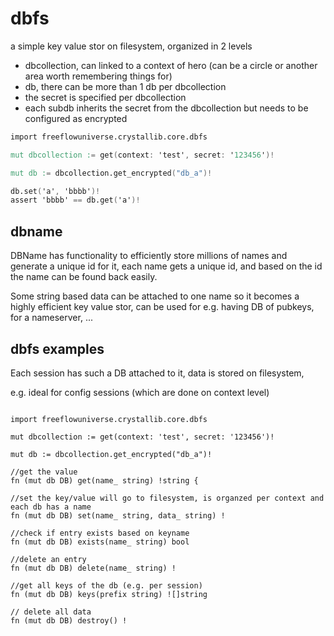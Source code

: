 # dbfs

a simple key value stor on filesystem, organized in 2 levels

- dbcollection, can linked to a context of hero (can be a circle or another area worth remembering things for)
- db, there can be more than 1 db per dbcollection
- the secret is specified per dbcollection 
- each subdb inherits the secret from the dbcollection but needs to be configured as encrypted

```v
import freeflowuniverse.crystallib.core.dbfs

mut dbcollection := get(context: 'test', secret: '123456')!

mut db := dbcollection.get_encrypted("db_a")!

db.set('a', 'bbbb')!
assert 'bbbb' == db.get('a')!


```

## dbname 

DBName has functionality to efficiently store millions of names and generate a unique id for it, each name gets a unique id, and based on the id the name can be found back easily.

Some string based data can be attached to one name so it becomes a highly efficient key value stor, can be used for e.g. having DB of pubkeys, for a nameserver, ...

## dbfs examples

Each session has such a DB attached to it, data is stored on filesystem, 

e.g. ideal for config sessions (which are done on context level)


```golang

import freeflowuniverse.crystallib.core.dbfs

mut dbcollection := get(context: 'test', secret: '123456')!

mut db := dbcollection.get_encrypted("db_a")!

//get the value
fn (mut db DB) get(name_ string) !string {

//set the key/value will go to filesystem, is organzed per context and each db has a name
fn (mut db DB) set(name_ string, data_ string) !

//check if entry exists based on keyname
fn (mut db DB) exists(name_ string) bool
	
//delete an entry
fn (mut db DB) delete(name_ string) !

//get all keys of the db (e.g. per session)
fn (mut db DB) keys(prefix string) ![]string

// delete all data
fn (mut db DB) destroy() !

```